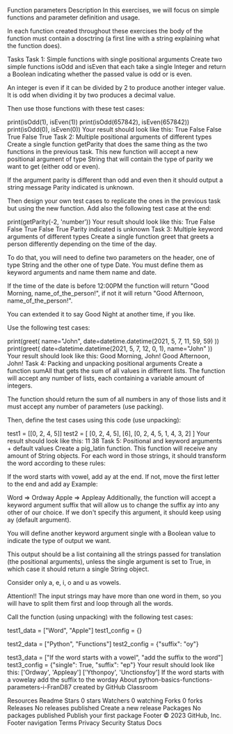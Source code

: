 Function parameters
Description
In this exercises, we will focus on simple functions and parameter definition and usage.

In each function created throughout these exercises the body of the function must contain a dosctring (a first line with a string explaining what the function does).

Tasks
Task 1: Simple functions with single positional arguments
Create two simple functions isOdd and isEven that each take a single Integer and return a Boolean indicating whether the passed value is odd or is even.

An integer is even if it can be divided by 2 to produce another integer value. It is odd when dividing it by two produces a decimal value.

Then use those functions with these test cases:

print(isOdd(1), isEven(1))
print(isOdd(657842), isEven(657842))
print(isOdd(0), isEven(0))
Your result should look like this:
True False
False True
False True
Task 2: Multiple positional arguments of different types
Create a single function getParity that does the same thing as the two functions in the previous task. This new function will accept a new positional argument of type String that will contain the type of parity we want to get (either odd or even).

If the argument parity is different than odd and even then it should output a string message Parity indicated is unknown.

Then design your own test cases to replicate the ones in the previous task but using the new function. Add also the following test case at the end:

print(getParity(-2, 'number'))
Your result should look like this:
True False
False True
False True
Parity indicated is unknown
Task 3: Multiple keyword arguments of different types
Create a single function greet that greets a person differently depending on the time of the day.

To do that, you will need to define two parameters on the header, one of type String and the other one of type Date. You must define them as keyword arguments and name them name and date.

If the time of the date is before 12:00PM the function will return "Good Morning, name_of_the_person!", if not it will return "Good Afternoon, name_of_the_person!".

You can extended it to say Good Night at another time, if you like.

Use the following test cases:

print(greet(
name="John",
date=datetime.datetime(2021, 5, 7, 11, 59, 59)
))
print(greet(
date=datetime.datetime(2021, 5, 7, 12, 0, 1),
name="John"
))
Your result should look like this:
Good Morning, John!
Good Afternoon, John!
Task 4: Packing and unpacking positional arguments
Create a function sumAll that gets the sum of all values in different lists. The function will accept any number of lists, each containing a variable amount of integers.

The function should return the sum of all numbers in any of those lists and it must accept any number of parameters (use packing).

Then, define the test cases using this code (use unpacking):

test1 = [[0, 2, 4, 5]]
test2 = [
[0, 2, 4, 5],
[6],
[0, 2, 4, 5, 1, 4, 3, 2]
]
Your result should look like this:
11
38
Task 5: Positional and keyword arguments + default values
Create a pig_latin function. This function will receive any amount of String objects. For each word in those strings, it should transform the word according to these rules:

If the word starts with vowel, add ay at the end.
If not, move the first letter to the end and add ay
Example:

Word => Ordway
Apple => Appleay
Additionally, the function will accept a keyword argument suffix that will allow us to change the suffix ay into any other of our choice. If we don't specify this argument, it should keep using ay (default argument).

You will define another keyword argument single with a Boolean value to indicate the type of output we want.

This output should be a list containing all the strings passed for translation (the positional arguments), unless the single argument is set to True, in which case it should return a single String object.

Consider only a, e, i, o and u as vowels.

Attention!! The input strings may have more than one word in them, so you will have to split them first and loop through all the words.

Call the function (using unpacking) with the following test cases:

test1_data = ["Word", "Apple"]
test1_config = {}

test2_data = ["Python", "Functions"]
test2_config = {"suffix": "oy"}

test3_data = ["If the word starts with a vowel", "add the suffix to the word"]
test3_config = {"single": True, "suffix": "ep"}
Your result should look like this:
['Ordway', 'Appleay']
['Ythonpoy', 'Unctionsfoy']
If the word starts with a vowelay add the suffix to the worday
About
python-basics-functions-parameters-i-FranD87 created by GitHub Classroom

Resources
Readme
Stars
0 stars
Watchers
0 watching
Forks
0 forks
Releases
No releases published
Create a new release
Packages
No packages published
Publish your first package
Footer
© 2023 GitHub, Inc.
Footer navigation
Terms
Privacy
Security
Status
Docs
